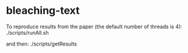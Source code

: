 # bleaching-text

To reproduce results from the paper (the default number of threads is 4):
./scripts/runAll.sh <numThreads>

and then:
./scripts/getResults



